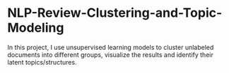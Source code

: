 # NLP-Review-Clustering-and-Topic-Modeling

In this project, I use unsupervised learning models to cluster unlabeled documents into different groups, visualize the results and identify their latent topics/structures.
